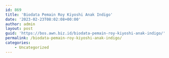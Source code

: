 ```yaml
---
id: 869
title: 'Biodata Pemain Roy Kiyoshi Anak Indigo'
date: '2023-02-23T08:02:08+00:00'
author: admin
layout: post
guid: 'https://bos.awn.biz.id/biodata-pemain-roy-kiyoshi-anak-indigo/'
permalink: /biodata-pemain-roy-kiyoshi-anak-indigo/
categories:
    - Uncategorized
---
```


